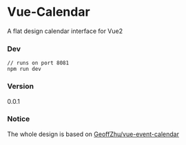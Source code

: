 # Vue-Calendar
A flat design calendar interface for Vue2

### Dev
```shell
// runs on port 8081
npm run dev
```

### Version
0.0.1

### Notice
The whole design is based on [GeoffZhu/vue-event-calendar](https://github.com/GeoffZhu/vue-event-calendar)